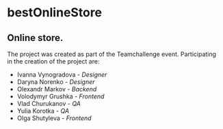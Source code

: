 # bestOnlineStore

## Online store.

The project was created as part of the Teamchallenge event. Participating in the creation of the project are:

- Ivanna Vynogradova - _Designer_
- Daryna Norenko - _Designer_
- Olexandr Markov - _Backend_
- Volodymyr Grushka - _Frontend_
- Vlad Churukanov - _QA_
- Yulia Korotka - _QA_
- Olga Shutyleva - _Frontend_
